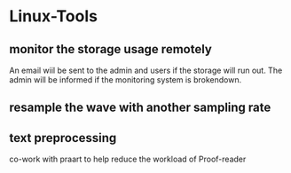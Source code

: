 # Linux-Tools
## monitor the storage usage remotely
An email wiil be sent to the admin and users if the storage will run out. The admin will be informed if the monitoring system is brokendown. 
## resample the wave with another sampling rate

## text preprocessing
co-work with praart to help reduce the workload of Proof-reader
